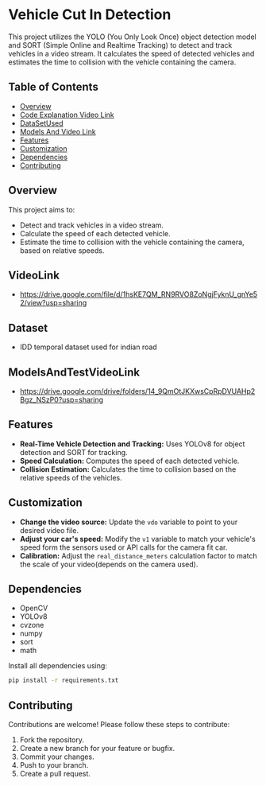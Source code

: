 # Vehicle Cut In Detection

This project utilizes the YOLO (You Only Look Once) object detection model and SORT (Simple Online and Realtime Tracking) to detect and track vehicles in a video stream. It calculates the speed of detected vehicles and estimates the time to collision with the vehicle containing the camera.

## Table of Contents

- [Overview](#overview)
- [Code Explanation Video Link](#VideoLink)
- [DataSetUsed](#Dataset)
- [Models And Video Link](#ModelsAndTestVideoLink)
- [Features](#features)
- [Customization](#customization)
- [Dependencies](#dependencies)
- [Contributing](#contributing)


## Overview

This project aims to:
- Detect and track vehicles in a video stream.
- Calculate the speed of each detected vehicle.
- Estimate the time to collision with the vehicle containing the camera, based on relative speeds.


## VideoLink

-  https://drive.google.com/file/d/1hsKE7QM_RN9RVO8ZoNgjFyknU_gnYe52/view?usp=sharing


## Dataset

- IDD temporal dataset used for indian road


## ModelsAndTestVideoLink

- https://drive.google.com/drive/folders/14_9QmOtJKXwsCpRpDVUAHp2Bgz_NSzP0?usp=sharing


## Features

- **Real-Time Vehicle Detection and Tracking:** Uses YOLOv8 for object detection and SORT for tracking.
- **Speed Calculation:** Computes the speed of each detected vehicle.
- **Collision Estimation:** Calculates the time to collision based on the relative speeds of the vehicles.


## Customization

- **Change the video source:** Update the `vdo` variable to point to your desired video file.
- **Adjust your car's speed:** Modify the `v1` variable to match your vehicle's speed form the sensors used or API calls for the camera fit car.
- **Calibration:** Adjust the `real_distance_meters` calculation factor to match the scale of your video(depends on the camera used).

## Dependencies

- OpenCV
- YOLOv8
- cvzone
- numpy
- sort
- math

Install all dependencies using:
```bash
pip install -r requirements.txt
```

## Contributing

Contributions are welcome! Please follow these steps to contribute:

1. Fork the repository.
2. Create a new branch for your feature or bugfix.
3. Commit your changes.
4. Push to your branch.
5. Create a pull request.

